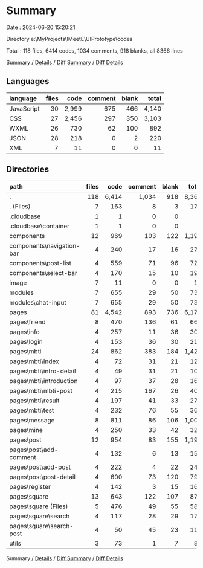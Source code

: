 # Summary

Date : 2024-06-20 15:20:21

Directory e:\\MyProjects\\IMeetE\\UIPrototype\\codes

Total : 118 files,  6414 codes, 1034 comments, 918 blanks, all 8366 lines

Summary / [Details](details.md) / [Diff Summary](diff.md) / [Diff Details](diff-details.md)

## Languages
| language | files | code | comment | blank | total |
| :--- | ---: | ---: | ---: | ---: | ---: |
| JavaScript | 30 | 2,999 | 675 | 466 | 4,140 |
| CSS | 27 | 2,456 | 297 | 350 | 3,103 |
| WXML | 26 | 730 | 62 | 100 | 892 |
| JSON | 28 | 218 | 0 | 2 | 220 |
| XML | 7 | 11 | 0 | 0 | 11 |

## Directories
| path | files | code | comment | blank | total |
| :--- | ---: | ---: | ---: | ---: | ---: |
| . | 118 | 6,414 | 1,034 | 918 | 8,366 |
| . (Files) | 7 | 163 | 8 | 3 | 174 |
| .cloudbase | 1 | 1 | 0 | 0 | 1 |
| .cloudbase\\container | 1 | 1 | 0 | 0 | 1 |
| components | 12 | 969 | 103 | 122 | 1,194 |
| components\\navigation-bar | 4 | 240 | 17 | 16 | 273 |
| components\\post-list | 4 | 559 | 71 | 96 | 726 |
| components\\select-bar | 4 | 170 | 15 | 10 | 195 |
| image | 7 | 11 | 0 | 0 | 11 |
| modules | 7 | 655 | 29 | 50 | 734 |
| modules\\chat-input | 7 | 655 | 29 | 50 | 734 |
| pages | 81 | 4,542 | 893 | 736 | 6,171 |
| pages\\friend | 8 | 470 | 136 | 61 | 667 |
| pages\\info | 4 | 257 | 11 | 36 | 304 |
| pages\\login | 4 | 153 | 36 | 30 | 219 |
| pages\\mbti | 24 | 862 | 383 | 184 | 1,429 |
| pages\\mbti\\index | 4 | 72 | 31 | 21 | 124 |
| pages\\mbti\\intro-detail | 4 | 49 | 31 | 21 | 101 |
| pages\\mbti\\introduction | 4 | 97 | 37 | 28 | 162 |
| pages\\mbti\\mbti-post | 4 | 215 | 167 | 26 | 408 |
| pages\\mbti\\result | 4 | 197 | 41 | 33 | 271 |
| pages\\mbti\\test | 4 | 232 | 76 | 55 | 363 |
| pages\\message | 8 | 811 | 86 | 106 | 1,003 |
| pages\\mine | 4 | 250 | 33 | 42 | 325 |
| pages\\post | 12 | 954 | 83 | 155 | 1,192 |
| pages\\post\\add-comment | 4 | 132 | 6 | 13 | 151 |
| pages\\post\\add-post | 4 | 222 | 4 | 22 | 248 |
| pages\\post\\post-detail | 4 | 600 | 73 | 120 | 793 |
| pages\\register | 4 | 142 | 3 | 15 | 160 |
| pages\\square | 13 | 643 | 122 | 107 | 872 |
| pages\\square (Files) | 5 | 476 | 49 | 55 | 580 |
| pages\\square\\search | 4 | 117 | 28 | 29 | 174 |
| pages\\square\\search-post | 4 | 50 | 45 | 23 | 118 |
| utils | 3 | 73 | 1 | 7 | 81 |

Summary / [Details](details.md) / [Diff Summary](diff.md) / [Diff Details](diff-details.md)